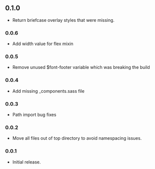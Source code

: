## 0.1.0
* Return briefcase overlay styles that were missing.

### 0.0.6
* Add width value for flex mixin

### 0.0.5
* Remove unused $font-footer variable which was breaking the build

### 0.0.4
* Add missing _components.sass file

### 0.0.3
* Path import bug fixes

### 0.0.2
* Move all files out of top directory to avoid namespacing issues.
 
### 0.0.1
* Initial release.
